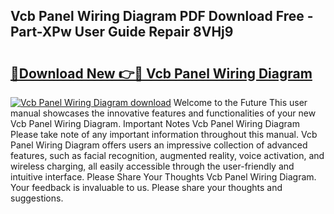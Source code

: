 ## Vcb Panel Wiring Diagram PDF Download Free - Part-XPw User Guide Repair 8VHj9

# <h2><a href="http://dflzakc.blite.top/?on=Vcb+Panel+Wiring+Diagram">🔗Download New 👉🔴 Vcb Panel Wiring Diagram</a></h2>

[![Vcb Panel Wiring Diagram download](https://i.imgur.com/lujVjoI.png)](http://dflzakc.blite.top/?on=Vcb+Panel+Wiring+Diagram)
Welcome to the Future This user manual showcases the innovative features and functionalities of your new Vcb Panel Wiring Diagram. Important Notes Vcb Panel Wiring Diagram Please take note of any important information throughout this manual. Vcb Panel Wiring Diagram offers users an impressive collection of advanced features, such as facial recognition, augmented reality, voice activation, and wireless charging, all easily accessible through the user-friendly and intuitive interface. Please Share Your Thoughts Vcb Panel Wiring Diagram. Your feedback is invaluable to us. Please share your thoughts and suggestions.
